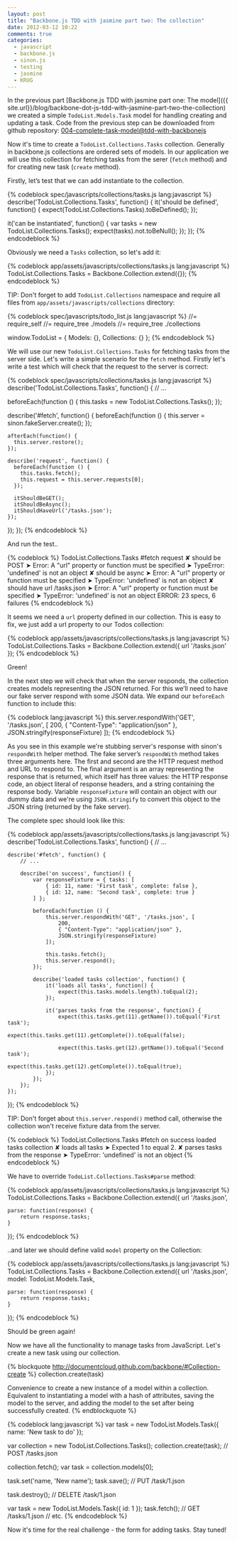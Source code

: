```yaml
---
layout: post
title: "Backbone.js TDD with jasmine part two: The collection"
date: 2012-03-12 10:22
comments: true
categories:
  - javascript
  - backbone.js
  - sinon.js
  - testing
  - jasmine
  - KRUG
---
```


In the previous part [Backbone.js TDD with jasmine part one: The model]({{ site.url}}/blog/backbone-dot-js-tdd-with-jasmine-part-two-the-collection) we created a simple `TodoList.Models.Task` model for handling creating and updating a task.
Code from the previous step can be downloaded from github repository: [004-complete-task-model@tdd-with-backbonejs](https://github.com/lucassus/tdd-with-backbonejs/tree/004-complete-task-model)

Now it's time to create a `TodoList.Collections.Tasks` collection. Generally in backbone.js collections are ordered sets of models. In our application we will use this collection for fetching tasks from the serer (`fetch` method) and for creating new task (`create` method).

<!-- more -->

Firstly, let’s test that we can add instantiate to the collection.

{% codeblock spec/javascripts/collections/tasks.js lang:javascript %}
describe('TodoList.Collections.Tasks', function() {
  it('should be defined', function() {
    expect(TodoList.Collections.Tasks).toBeDefined();
  });

  it('can be instantiated', function() {
    var tasks = new TodoList.Collections.Tasks();
    expect(tasks).not.toBeNull();
  });
});
{% endcodeblock %}

Obviously we need a `Tasks` collection, so let's add it:

{% codeblock app/assets/javascripts/collections/tasks.js lang:javascript %}
TodoList.Collections.Tasks = Backbone.Collection.extend({});
{% endcodeblock %}

TIP: Don't forget to add `TodoList.Collections` namespace and require all files from `app/assets/javascripts/collections` directory:

{% codeblock spec/javascripts/todo_list.js lang:javascript %}
//= require_self
//= require_tree ./models
//= require_tree ./collections

window.TodoList = {
  Models: {},
  Collections: {}
};
{% endcodeblock %}

We will use our new `TodoList.Collections.Tasks` for fetching tasks from the server side. Let's write a simple scenario for the `fetch` method.
Firstly let's write a test which will check that the request to the server is correct:

{% codeblock spec/javascripts/collections/tasks.js lang:javascript %}
describe('TodoList.Collections.Tasks', function() {
  // ...

  beforeEach(function () {
    this.tasks = new TodoList.Collections.Tasks();
  });

  describe('#fetch', function() {
    beforeEach(function () {
      this.server = sinon.fakeServer.create();
    });

    afterEach(function() {
      this.server.restore();
    });

    describe('request', function() {
      beforeEach(function () {
        this.tasks.fetch();
        this.request = this.server.requests[0];
      });

      itShouldBeGET();
      itShouldBeAsync();
      itShouldHaveUrl('/tasks.json');
    });
  });
});
{% endcodeblock %}

And run the test..

{% codeblock %}
TodoList.Collections.Tasks
  #fetch
    request
      ✘ should be POST
        ➤ Error: A "url" property or function must be specified
        ➤ TypeError: 'undefined' is not an object
      ✘ should be async
        ➤ Error: A "url" property or function must be specified
        ➤ TypeError: 'undefined' is not an object
      ✘ should have url /tasks.json
        ➤ Error: A "url" property or function must be specified
        ➤ TypeError: 'undefined' is not an object
ERROR: 23 specs, 6 failures
{% endcodeblock %}

It seems we need a `url` property defined in our collection. This is easy to fix, we just add a url property to our Todos collection:

{% codeblock app/assets/javascripts/collections/tasks.js lang:javascript %}
TodoList.Collections.Tasks = Backbone.Collection.extend({
    url '/tasks.json'
});
{% endcodeblock %}

Green!

In the next step we will check that when the server responds, the collection creates models representing the JSON returned. For this we’ll need to have our fake server respond with some JSON data. We expand our `beforeEach` function to include this:

{% codeblock lang:javascript %}
this.server.respondWith('GET', '/tasks.json', [
    200,
    { "Content-Type": "application/json" },
    JSON.stringify(responseFixture)
]);
{% endcodeblock %}

As you see in this example we're stubbing server's response with sinon's `respondWith` helper method. The fake server’s `respondWith` method takes three arguments here. The first and second are the HTTP request method and URL to respond to. The final argument is an array representing the response that is returned, which itself has three values: the HTTP response code, an object literal of response headers, and a string containing the response body.
Variable `responseFixture` will contain an object with our dummy data and we're using `JSON.stringify` to convert this object to the JSON string (returned by the fake server).

The complete spec should look like this:

{% codeblock app/assets/javascripts/collections/tasks.js lang:javascript %}
describe('TodoList.Collections.Tasks', function() {
    // ...

    describe('#fetch', function() {
        // ...

        describe('on success', function() {
            var responseFixture = { tasks: [
                { id: 11, name: 'First task', complete: false },
                { id: 12, name: 'Second task', complete: true }
            ] };

            beforeEach(function () {
                this.server.respondWith('GET', '/tasks.json', [
                    200,
                    { "Content-Type": "application/json" },
                    JSON.stringify(responseFixture)
                ]);

                this.tasks.fetch();
                this.server.respond();
            });

            describe('loaded tasks collection', function() {
                it('loads all tasks', function() {
                    expect(this.tasks.models.length).toEqual(2);
                });

                it('parses tasks from the response', function() {
                    expect(this.tasks.get(11).getName()).toEqual('First task');
                    expect(this.tasks.get(11).getComplete()).toEqual(false);

                    expect(this.tasks.get(12).getName()).toEqual('Second task');
                    expect(this.tasks.get(12).getComplete()).toEqual(true);
                });
            });
        });
    });
});
{% endcodeblock %}

TIP: Don't forget about `this.server.respond()` method call, otherwise the collection won't receive fixture data from the server.

{% codeblock %}
TodoList.Collections.Tasks
  #fetch
    on success
      loaded tasks collection
        ✘ loads all tasks
          ➤ Expected 1 to equal 2.
        ✘ parses tasks from the response
          ➤ TypeError: 'undefined' is not an object
{% endcodeblock %}

We have to override `TodoList.Collections.Tasks#parse` method:

{% codeblock app/assets/javascripts/collections/tasks.js lang:javascript %}
TodoList.Collections.Tasks = Backbone.Collection.extend({
    url '/tasks.json',

    parse: function(response) {
        return response.tasks;
    }
});
{% endcodeblock %}

..and later we should define valid `model` property on the Collection:

{% codeblock app/assets/javascripts/collections/tasks.js lang:javascript %}
TodoList.Collections.Tasks = Backbone.Collection.extend({
    url '/tasks.json',
    model: TodoList.Models.Task,

    parse: function(response) {
        return response.tasks;
    }
});
{% endcodeblock %}

Should be green again!

Now we have all the functionality to manage tasks from JavaScript. Let's create a new task using our collection.

{% blockquote http://documentcloud.github.com/backbone/#Collection-create %}
collection.create(task)

Convenience to create a new instance of a model within a collection. Equivalent to instantiating a model with a hash of attributes, saving the model to the server, and adding the model to the set after being successfully created.
{% endblockquote %}

{% codeblock lang:javascript %}
var task = new TodoList.Models.Task({ name: 'New task to do' });

var collection = new TodoList.Collections.Tasks();
collection.create(task); // POST /tasks.json

collection.fetch();
var task = collection.models[0];

task.set('name, 'New name');
task.save(); // PUT /task/1.json

task.destroy(); // DELETE /task/1.json

var task = new TodoList.Models.Task({ id: 1 });
task.fetch(); // GET /tasks/1.json
// etc.
{% endcodeblock %}

Now it's time for the real challenge - the form for adding tasks. Stay tuned!
